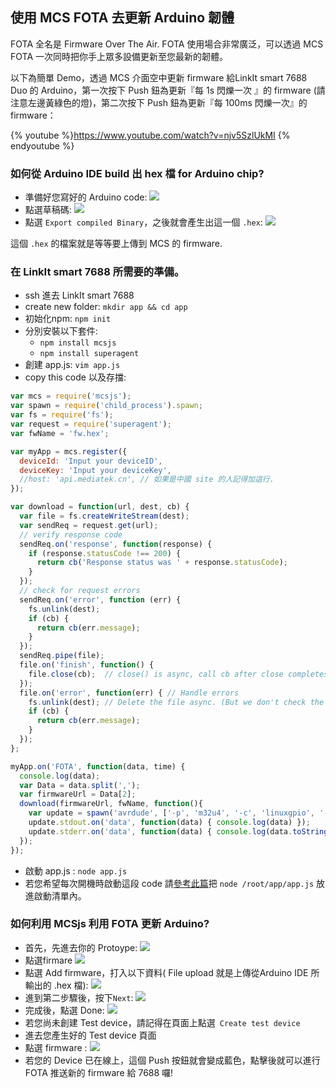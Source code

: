 ## 使用 MCS FOTA 去更新 Arduino 韌體

FOTA 全名是 Firmware Over The Air. 
FOTA 使用場合非常廣泛，可以透過 MCS FOTA 一次同時把你手上眾多設備更新至您最新的韌體。

以下為簡單 Demo，透過 MCS 介面空中更新 firmware 給LinkIt smart 7688 Duo 的 Arduino，第一次按下 Push 鈕為更新『每 1s 閃爍一次 』的 firmware (請注意左邊黃綠色的燈)，第二次按下 Push 鈕為更新『每 100ms 閃爍一次』的 firmware：

{% youtube %}https://www.youtube.com/watch?v=njv5SzlUkMI {% endyoutube %}

### 如何從 Arduino IDE build 出 hex 檔 for Arduino chip?

* 準備好您寫好的 Arduino code:
![](fota_arduino01.png)
* 點選草稿碼:
![](fota_arduino02.png)
* 點選 `Export compiled Binary`，之後就會產生出這一個 `.hex`:
![](fota_arduino03.png)

這個 `.hex` 的檔案就是等等要上傳到 MCS 的 firmware.

### 在 LinkIt smart 7688 所需要的準備。
* ssh 進去 LinkIt smart 7688 
* create new folder: `mkdir app && cd app` 
* 初始化npm: `npm init`
* 分別安裝以下套件: 
    - `npm install mcsjs`
    - `npm install superagent`
* 創建 app.js: `vim app.js`
* copy this code 以及存擋:

```js
var mcs = require('mcsjs');
var spawn = require('child_process').spawn;
var fs = require('fs');
var request = require('superagent');
var fwName = 'fw.hex';

var myApp = mcs.register({
  deviceId: 'Input your deviceID',
  deviceKey: 'Input your deviceKey',
  //host: 'api.mediatek.cn', // 如果是中國 site 的人記得加這行.
});

var download = function(url, dest, cb) {
  var file = fs.createWriteStream(dest);
  var sendReq = request.get(url);
  // verify response code
  sendReq.on('response', function(response) {
    if (response.statusCode !== 200) {
      return cb('Response status was ' + response.statusCode);
    }
  });
  // check for request errors
  sendReq.on('error', function (err) {
    fs.unlink(dest);
    if (cb) {
      return cb(err.message);
    }
  });
  sendReq.pipe(file);
  file.on('finish', function() {
    file.close(cb);  // close() is async, call cb after close completes.
  });
  file.on('error', function(err) { // Handle errors
    fs.unlink(dest); // Delete the file async. (But we don't check the result)
    if (cb) {
      return cb(err.message);
    }
  });
};

myApp.on('FOTA', function(data, time) {
  console.log(data);
  var Data = data.split(',');
  var firmwareUrl = Data[2];
  download(firmwareUrl, fwName, function(){
    var update = spawn('avrdude', ['-p', 'm32u4', '-c', 'linuxgpio', '-v', '-e', '-U', 'flash:w:/root/'+ fwName, '-U', 'lock:w:0x0f:m']);
    update.stdout.on('data', function(data) { console.log(data) });
    update.stderr.on('data', function(data) { console.log(data.toString()) });
  });
});
```
* 啟動 app.js : `node app.js`
* 若您希望每次開機時啟動這段 code 請[參考此篇](https://iamblue.gitbooks.io/linkit-smart-nodejs/content/zh-TW/basic/linux_auto_start.html)把 `node /root/app/app.js` 放進啟動清單內。

### 如何利用 MCSjs 利用 FOTA 更新 Arduino?

* 首先，先進去你的 Protoype:
![](fota01.png)
* 點選firmare
![](fota02.png)
* 點選 Add firmware，打入以下資料( File upload 就是上傳從Arduino IDE 所輸出的 .hex 檔):
![](fota03.png)
* 進到第二步驟後，按下`Next`:
![](fota04.png)
* 完成後，點選 Done:
![](fota05.png)
* 若您尚未創建 Test device，請記得在頁面上點選` Create test device`
* 進去您產生好的 Test device 頁面
* 點選 firmware :
![](fota06.png)
* 若您的 Device 已在線上，這個 Push 按鈕就會變成藍色，點擊後就可以進行 FOTA 推送新的 firmware 給 7688 囉!
